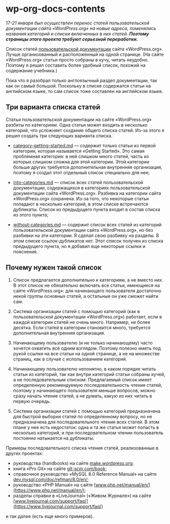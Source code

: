 # wp-org-docs-contents

_17-21 января был осуществлен перенос статей пользовательской документации сайта «WordPress.org» на новые адреса, поменялись названия категорий и списки включенных в них статей. **Поэтому страницы этого проекта требуют серьезной переработки.**_

Список статей [пользовательской документации](https://wordpress.org/support/) сайта «WordPress.org». Лучше организованный и расположенный на одной странице. (На сайте «WordPress.org» статьи просто собраны в кучу, читать неудобно. Поэтому я решил составить более удобный список, похожий на содержание учебника.)

Пока что я разобрал только англоязычный раздел документации, так как он самый большой. Поскольку в списке содержатся статьи на английском языке, то сам список тоже составлен на английском языке.

## Три варианта списка статей

Статьи пользовательской документации на сайте «WordPress.org» разбиты по категориям. Одна статья может входить в несколько категорий, что усложняет создание общего списка статей. Из-за этого я решил создать три следующих варианта списка.

- [category-getting-started.md](category-getting-started.md)&nbsp;— содержит только статьи из первой категории, которая называется «Getting Started». Это самая проблемная категория: в ней слишком много статей, часть из которых слишком сложна для этой категории. Этой категории больше других требуется дополнительная внутренняя организация, поэтому я создал этот отдельный список специально для нее;

- [into-categories.md](into-categories.md)&nbsp;— список всех статей пользовательской документации, содержащихся в категориях пользовательской документации сайта «WordPress.org». Разбивка на категории сайта «WordPress.org» сохранена. Из-за того, что некоторые статьи попадают в несколько категорий, в этом списке встречаются дубликаты. Список из предыдущего пункта входит в состав списка из этого пункта;

- [without-categories.md](without-categories.md)&nbsp;— содержит список всех статей из категорий пользовательской документации сайта «WordPress.org», но без разбивки на эти категории. Я сделал свою разбивку на разделы. В этом списке ссылок-дубликатов нет. Этот список получен из списка предыдущего пункта, но я добавил еще некоторые ссылки и пояснения.

## Почему нужен такой список

1. Список предлагается дополнительно к категориям, а не вместо них. В этот список не обязательно включать все статьи, имеющиеся на сайте «WordPress.org»: для начинающего пользователя достаточно некой группы основных статей, а остальные он уже сможет найти сам.

2. Система организации статей с помощью категорий (как в пользовательской документации «WordPress.org») работает, если в каждой категории статей не очень много. Например, не более десятка. Если статей в категории становится много, требуется дополнительная внутренняя организация.

3. Начинающему пользователю (и не только начинающему) часто хочется охватить всё одним взглядом. Поэтому полезно иметь под рукой ссылки на все статьи на одной странице, а не на множестве страниц, как в случае с использованием категорий.

4. Начинающему пользователю непонятно, в каком порядке читать статьи из категорий, так как внутри категорий статьи собраны кучей, а не последовательным списком. Предлагаемый список имеет определенную рекомендуемую последовательность чтения статей, поэтому у начинающего пользователя меньше вопросов, можно сразу начать чтение статей, а не думать, какую из них читать в первую очередь.

5. Система организации статей с помощью категорий предназначена для быстрой выборки статей по определенному вопросу, но не предназначена для последовательного чтения всех статей. В этом плане у нее есть недостаток: одна и та же статья может попасть в несколько категорий, и при последовательном чтении пользователь постоянно натыкается на дубликаты.

Примеры последовательного списка чтения статей, реализованные в других проектах:
- руководства (handbooks) на сайте [make.wordpress.org](https://make.wordpress.org/);
- книга «Pro Git» на сайте [git-scm.com/book](https://git-scm.com/book);
- справочное руководство «MySQL 8.0 Reference Manual» на сайте [dev.mysql.com/doc/refman/8.0/en/](https://dev.mysql.com/doc/refman/8.0/en/);
- руководство «PHP Manual» на сайте [www.php.net/manual/en/](https://www.php.net/manual/en/);
- разделы справки в «LiveJournal» («Живом Журнале») на сайте [www.livejournal.com/support/faq/](https://www.livejournal.com/support/faq/)

и так далее (есть еще много примеров).
